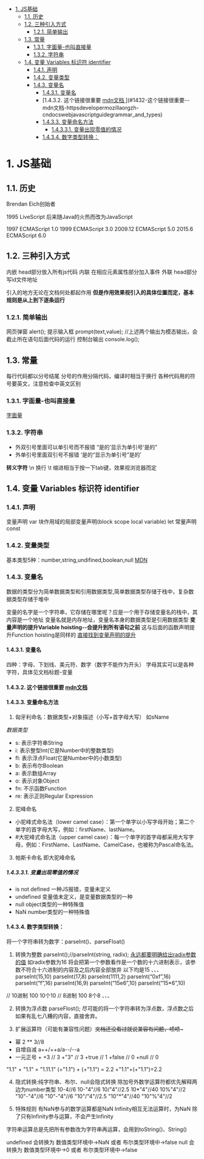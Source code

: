 <!-- TOC -->

- [1. JS基础](#1-js基础)
    - [1.1. 历史](#11-历史)
    - [1.2. 三种引入方式](#12-三种引入方式)
        - [1.2.1. 简单输出](#121-简单输出)
    - [1.3. 常量](#13-常量)
        - [1.3.1. 字面量-也叫直接量](#131-字面量-也叫直接量)
        - [1.3.2. 字符串](#132-字符串)
    - [1.4. 变量 Variables  标识符 identifier](#14-变量-variables--标识符-identifier)
        - [1.4.1. 声明](#141-声明)
        - [1.4.2. 变量类型](#142-变量类型)
        - [1.4.3. 变量名](#143-变量名)
            - [1.4.3.1. 变量名](#1431-变量名)
            - [1.4.3.2. 这个链接很重要 [ mdn文档 ](https://developer.mozilla.org/zh-CN/docs/Web/JavaScript/Guide/Grammar_and_types)](#1432-这个链接很重要--mdn文档-httpsdevelopermozillaorgzh-cndocswebjavascriptguidegrammar_and_types)
            - [1.4.3.3. 变量命名方法](#1433-变量命名方法)
                - [1.4.3.3.1. 变量出现零值的情况](#14331-变量出现零值的情况)
            - [1.4.3.4. 数字类型转换：](#1434-数字类型转换)

<!-- /TOC -->
# 1. JS基础

## 1.1. 历史
Brendan Eich创始者

1995 LiveScript
后来随Java的火热而改为JavaScript

1997 ECMAScript 1.0
1999 ECMAScript 3.0
2009.12 ECMAScript 5.0
2015.6 ECMAScript 6.0

## 1.2. 三种引入方式
内嵌 head部分放入所有js代码
内联 在相应元素属性部分加入事件
外联 head部分写id文件地址

引入的地方无论在文档何处都起作用
**但是作用效果视引入的具体位置而定，基本规则是从上到下逐条运行**

### 1.2.1. 简单输出
网页弹窗 alert();
提示输入框 prompt(text,value);
//上述两个输出为模态输出，会截止所在语句后面代码的运行
控制台输出 console.log();

## 1.3. 常量
每行代码都以分号结尾
分号的作用分隔代码，编译时相当于换行
各种代码用的符号要英文，注意检查中英文区别

### 1.3.1. 字面量-也叫直接量
[字面量](https://developer.mozilla.org/zh-CN/docs/Web/JavaScript/Guide/Grammar_and_types#字面量)

### 1.3.2. 字符串
- 外双引号里面可以单引号而不报错
“是的‘显示为单引号’是的”
- 外单引号里面双引号不报错
‘是的“显示为单引号”是的’

**转义字符**
\n 换行
\t 缩进相当于按一下tab键，效果视浏览器而定

## 1.4. 变量 Variables  标识符 identifier

### 1.4.1. 声明
变量声明 var
块作用域的局部变量声明(block scope local variable) let
常量声明 const

### 1.4.2. 变量类型
基本类型5种：number,string,undifined,boolean,null
[MDN](https://developer.mozilla.org/zh-CN/docs/Web/JavaScript/Data_structures)

### 1.4.3. 变量名

数据的类型分为简单数据类型和引用数据类型,简单数据类型存储于栈中，复杂数据类型存储于堆中

变量的名字是一个字符串，它存储在哪里呢？应是一个用于存储变量名的栈中，其内容是一个地址
变量名就是内存地址，变量名本身的数据类型是引用数据类型
**变量声明的提升Variable hoisting--会提升到所有语句之前**
这与后面的函数声明提升Function hoisting是同样的
[直接找到变量声明的提升](https://developer.mozilla.org/zh-CN/docs/Web/JavaScript/Guide/Grammar_and_types)

#### 1.4.3.1. 变量名
四种：字母、下划线、美元符、数字（数字不能作为开头）
字母其实可以是各种字符，具体见文档标题-变量
#### 1.4.3.2. 这个链接很重要 [ mdn文档 ](https://developer.mozilla.org/zh-CN/docs/Web/JavaScript/Guide/Grammar_and_types)

#### 1.4.3.3. 变量命名方法
1. 匈牙利命名：数据类型+对象描述（小写+首字母大写） 如sName

*数据类型*
- s: 表示字符串String
- i: 表示整型Int(它是Number中的整数类型)
- fl: 表示浮点Float(它是Number中的小数类型)
- b: 表示布尔Boolean
- a: 表示数组Array
- o: 表示对象Object
- fn: 不示函数Function
- re: 表示正则Regular Expression

2. 驼峰命名
* 小驼峰式命名法（lower camel case）：第一个单字以小写字母开始；第二个单字的首字母大写，例如：firstName、lastName。
* #大驼峰式命名法（upper camel case）：每一个单字的首字母都采用大写字母，例如：FirstName、LastName、CamelCase，也被称为Pascal命名法。

3. 帕斯卡命名
即大驼峰命名

##### 1.4.3.3.1. 变量出现零值的情况
* is not defined 一种JS报错，变量未定义
* undefined      变量值未定义，是变量数据类型的一种
* null           object类型的一种特殊值
* NaN            number类型的一种特殊值

#### 1.4.3.4. 数字类型转换：
将一个字符串转为数字：parseInt()、parseFloat()

1. 转换为整数 parseInt();//parseInt(string, radix);
    [永远都要明确给出radix参数的值](https://developer.mozilla.org/zh-CN/docs/Web/JavaScript/Reference/Global_Objects/parseInt)
    如radix参数为16 将会把第一个参数看作是一个数的十六进制表示，该参数不符合十六进制的内容及之后内容全部放弃
   以下均是15
   、、、
            parseInt(15,10)
			parseInt(17,8)
			parseInt(1111,2)
			parseInt(“0xf”,16)
			parseInt(“f”,16)
			parseInt(16,9)
			parseInt(“15e6”,10)
			parseInt(“15*6”,10)

//          10进制 100 10个10
//          8进制  100 8个8
    、、、

2. 转换为浮点数 parseFlost();
尽可能的将一个字符串转为浮点数，浮点数之后如果有乱七八糟的内容，直接舍弃。

3. 扩展运算符（可能有兼容性问题）~~文档还没看过就说兼容有问题，啧啧~~~
* 幂 2 ** 3//8
* 自增自减 a++/++a/a--/--a
* 一元正号 +
+3     // 3
+"3"   // 3
+true  // 1
+false // 0
+null  // 0

"1.1" + "1.1" = "1.11.1"
(+"1.1") + (+"1.1") = 2.2 
+"1.1"+(+"1.1")=2.2

4. 隐式转换:纯字符串、布尔、null会隐式转换
除加号外数学运算符都优先解释两边为number类型
10-4//6
10-"4"//6
10/"4"//2.5
10*"4"//40
10%"4"//2
"10"-"4"//6
"10"-"4"//6
"10"/"4"//2.5
"10"*"4"//40
"10"%"4"//2


5. 特殊规则
有NaN参与的数学运算都是NaN
Infinity相互无法运算时，为NaN
除了只有Infinity参与运算，不会产生Infinity

字符串运算总是先把所有参数改为字符串再运算，会用到toString()、String()

undefined 会转换为 数值类型环境中->NaN 或者 布尔类型环境中->false
null 会转换为 数值类型环境中->0 或者 布尔类型环境中->false